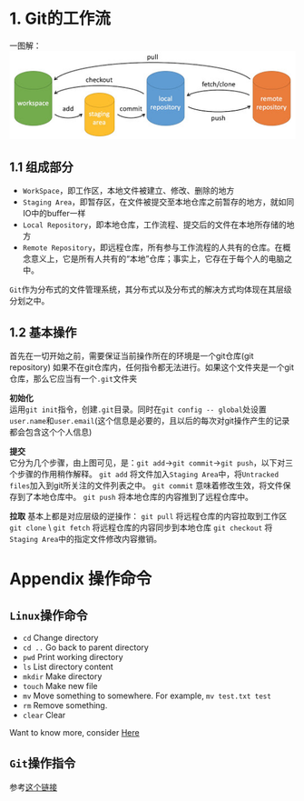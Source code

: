 # 1. Git的工作流

一图解：![git_command](git-command.jpg)

## 1.1 组成部分

* `WorkSpace`，即工作区，本地文件被建立、修改、删除的地方
* `Staging Area`，即暂存区，在文件被提交至本地仓库之前暂存的地方，就如同IO中的buffer一样
* `Local Repository`，即本地仓库，工作流程、提交后的文件在本地所存储的地方
* `Remote Repository`，即远程仓库，所有参与工作流程的人共有的仓库。在概念意义上，它是所有人共有的“本地”仓库；事实上，它存在于每个人的电脑之中。

`Git`作为分布式的文件管理系统，其分布式以及分布式的解决方式均体现在其层级分划之中。

## 1.2 基本操作

首先在一切开始之前，需要保证当前操作所在的环境是一个git仓库(git repository)
如果不在git仓库内，任何指令都无法进行。如果这个文件夹是一个git仓库，那么它应当有一个`.git`文件夹

**初始化**   
运用`git init`指令，创建`.git`目录。同时在`git config -- global`处设置`user.name`和`user.email`(这个信息是必要的，且以后的每次对git操作产生的记录都会包含这个个人信息)

**提交**   
它分为几个步骤，由上图可见，是：`git add`->`git commit`->`git push`，以下对三个步骤的作用稍作解释。
`git add` 将文件加入`Staging Area`中，将`Untracked files`加入到git所关注的文件列表之中。
`git commit` 意味着修改生效，将文件保存到了本地仓库中。
`git push` 将本地仓库的内容推到了远程仓库中。

**拉取**
基本上都是对应层级的逆操作：
`git pull` 将远程仓库的内容拉取到工作区
`git clone` \ `git fetch` 将远程仓库的内容同步到本地仓库
`git checkout` 将`Staging Area`中的指定文件修改内容撤销。

# Appendix 操作命令

## `Linux`操作命令

* `cd` Change directory
* `cd ..` Go back to parent directory
* `pwd` Print working directory
* `ls` List directory content
* `mkdir` Make directory 
* `touch` Make new file
* `mv` Move something to somewhere. For example, `mv test.txt test`
* `rm` Remove something.
* `clear` Clear

Want to know more, consider [Here](https://www.runoob.com/linux/linux-command-manual.html)

## `Git`操作指令

参考[这个链接](https://www.runoob.com/note/56524)

